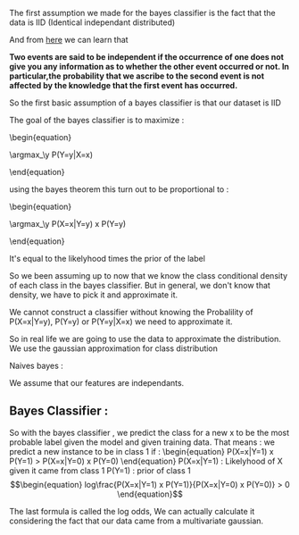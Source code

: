 The first assumption we made for the bayes classifier is the fact that the data is IID (Identical independant distributed)

And from [here](https://stats.stackexchange.com/a/187492/154672) we can learn that 

__Two events are said to be independent if the occurrence of one does not give you any information as to whether the other event occurred or not. 
In particular,the probability that we ascribe to the second event is not affected by the knowledge that the first event has occurred.__

So the first basic assumption of a bayes classifier is that our dataset is IID

The goal of the bayes classifier is to maximize :

\begin{equation}

\argmax_\y P(Y=y|X=x)

\end{equation}

using the bayes theorem this turn out to be  proportional to :

\begin{equation}

\argmax_\y P(X=x|Y=y) x P(Y=y)

\end{equation}

It's equal to the likelyhood times the prior of the label

So we been assuming up to now that we know the class conditional density of each class in the bayes classifier.
But in general, we don't know that density, we have to pick it and approximate it.

We cannot construct a classifier without knowing the Probalility  of  P(X=x|Y=y), P(Y=y) or P(Y=y|X=x) we need to approximate it.

So in real life we are going to use the data to approximate the distribution.
We use the gaussian approximation for class distribution
 
 Naives bayes :
 
 We assume that our features are independants.
 
 ## Bayes Classifier :
 
So with the bayes classifier , we predict the class for
a new x to be the most probable label given the model and given training data.
That means :
we predict a new instance to be in class 1 if :
\begin{equation}
P(X=x|Y=1) x P(Y=1) > P(X=x|Y=0) x P(Y=0) 
\end{equation}
P(X=x|Y=1) : Likelyhood of X given it came from class 1 
P(Y=1) : prior of class 1
$$\begin{equation}
log\frac{P(X=x|Y=1) x P(Y=1)}{P(X=x|Y=0) x P(Y=0)} > 0
\end{equation}$$

The last formula is called the log odds, 
We can actually calculate it considering the fact that our data came from a multivariate gaussian.

